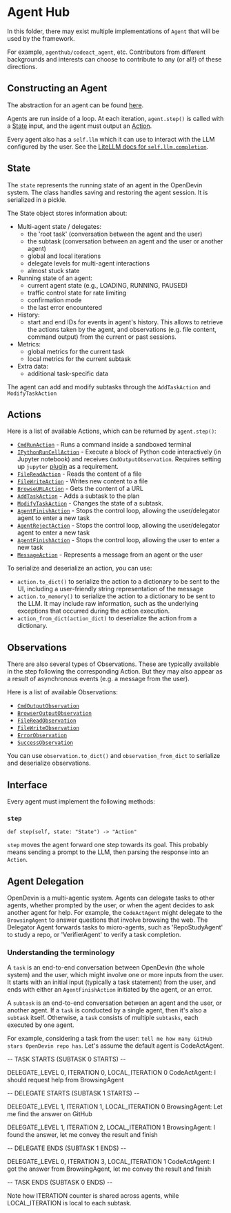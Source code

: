 # Agent Hub

In this folder, there may exist multiple implementations of `Agent` that will be used by the framework.

For example, `agenthub/codeact_agent`, etc.
Contributors from different backgrounds and interests can choose to contribute to any (or all!) of these directions.

## Constructing an Agent

The abstraction for an agent can be found [here](../opendevin/controller/agent.py).

Agents are run inside of a loop. At each iteration, `agent.step()` is called with a
[State](../opendevin/controller/state/state.py) input, and the agent must output an [Action](../opendevin/events/action).

Every agent also has a `self.llm` which it can use to interact with the LLM configured by the user.
See the [LiteLLM docs for `self.llm.completion`](https://docs.litellm.ai/docs/completion).

## State

The `state` represents the running state of an agent in the OpenDevin system. The class handles saving and restoring the agent session. It is serialized in a pickle.

The State object stores information about:

* Multi-agent state / delegates:
  * the 'root task' (conversation between the agent and the user)
  * the subtask (conversation between an agent and the user or another agent)
  * global and local iterations
  * delegate levels for multi-agent interactions
  * almost stuck state
* Running state of an agent:
  * current agent state (e.g., LOADING, RUNNING, PAUSED)
  * traffic control state for rate limiting
  * confirmation mode
  * the last error encountered
* History:
  * start and end IDs for events in agent's history. This allows to retrieve the actions taken by the agent, and observations (e.g. file content, command output) from the current or past sessions.
* Metrics:
  * global metrics for the current task
  * local metrics for the current subtask
* Extra data:
  * additional task-specific data

The agent can add and modify subtasks through the `AddTaskAction` and `ModifyTaskAction`

## Actions

Here is a list of available Actions, which can be returned by `agent.step()`:

- [`CmdRunAction`](../opendevin/events/action/commands.py) - Runs a command inside a sandboxed terminal
- [`IPythonRunCellAction`](../opendevin/events/action/commands.py) - Execute a block of Python code interactively (in Jupyter notebook) and receives `CmdOutputObservation`. Requires setting up `jupyter` [plugin](../opendevin/runtime/plugins) as a requirement.
- [`FileReadAction`](../opendevin/events/action/files.py) - Reads the content of a file
- [`FileWriteAction`](../opendevin/events/action/files.py) - Writes new content to a file
- [`BrowseURLAction`](../opendevin/events/action/browse.py) - Gets the content of a URL
- [`AddTaskAction`](../opendevin/events/action/tasks.py) - Adds a subtask to the plan
- [`ModifyTaskAction`](../opendevin/events/action/tasks.py) - Changes the state of a subtask.
- [`AgentFinishAction`](../opendevin/events/action/agent.py) - Stops the control loop, allowing the user/delegator agent to enter a new task
- [`AgentRejectAction`](../opendevin/events/action/agent.py) - Stops the control loop, allowing the user/delegator agent to enter a new task
- [`AgentFinishAction`](../opendevin/events/action/agent.py) - Stops the control loop, allowing the user to enter a new task
- [`MessageAction`](../opendevin/events/action/message.py) - Represents a message from an agent or the user

To serialize and deserialize an action, you can use:
- `action.to_dict()` to serialize the action to a dictionary to be sent to the UI, including a user-friendly string representation of the message
- `action.to_memory()` to serialize the action to a dictionary to be sent to the LLM. It may include raw information, such as the underlying exceptions that occurred during the action execution.
- `action_from_dict(action_dict)` to deserialize the action from a dictionary.

## Observations

There are also several types of Observations. These are typically available in the step following the corresponding Action.
But they may also appear as a result of asynchronous events (e.g. a message from the user).

Here is a list of available Observations:

- [`CmdOutputObservation`](../opendevin/events/observation/commands.py)
- [`BrowserOutputObservation`](../opendevin/events/observation/browse.py)
- [`FileReadObservation`](../opendevin/events/observation/files.py)
- [`FileWriteObservation`](../opendevin/events/observation/files.py)
- [`ErrorObservation`](../opendevin/events/observation/error.py)
- [`SuccessObservation`](../opendevin/events/observation/success.py)

You can use `observation.to_dict()` and `observation_from_dict` to serialize and deserialize observations.

## Interface

Every agent must implement the following methods:

### `step`

```
def step(self, state: "State") -> "Action"
```

`step` moves the agent forward one step towards its goal. This probably means
sending a prompt to the LLM, then parsing the response into an `Action`.

## Agent Delegation

OpenDevin is a multi-agentic system. Agents can delegate tasks to other agents, whether
prompted by the user, or when the agent decides to ask another agent for help. For example,
the `CodeActAgent` might delegate to the `BrowsingAgent` to answer questions that involve browsing
the web. The Delegator Agent forwards tasks to micro-agents, such as 'RepoStudyAgent' to study a repo,
or 'VerifierAgent' to verify a task completion.

### Understanding the terminology

A `task` is an end-to-end conversation between OpenDevin (the whole system) and the user,
which might involve one or more inputs from the user. It starts with an initial input
(typically a task statement) from the user, and ends with either an `AgentFinishAction`
initiated by the agent, or an error.

A `subtask` is an end-to-end conversation between an agent and the user, or
another agent. If a `task` is conducted by a single agent, then it's also a `subtask`
itself. Otherwise, a `task` consists of multiple `subtasks`, each executed by
one agent.

For example, considering a task from the user: `tell me how many GitHub stars
OpenDevin repo has`. Let's assume the default agent is CodeActAgent.

-- TASK STARTS (SUBTASK 0 STARTS) --

DELEGATE_LEVEL 0, ITERATION 0, LOCAL_ITERATION 0
CodeActAgent: I should request help from BrowsingAgent

-- DELEGATE STARTS (SUBTASK 1 STARTS) --

DELEGATE_LEVEL 1, ITERATION 1, LOCAL_ITERATION 0
BrowsingAgent: Let me find the answer on GitHub

DELEGATE_LEVEL 1, ITERATION 2, LOCAL_ITERATION 1
BrowsingAgent: I found the answer, let me convey the result and finish

-- DELEGATE ENDS (SUBTASK 1 ENDS) --

DELEGATE_LEVEL 0, ITERATION 3, LOCAL_ITERATION 1
CodeActAgent: I got the answer from BrowsingAgent, let me convey the result
and finish

-- TASK ENDS (SUBTASK 0 ENDS) --

Note how ITERATION counter is shared across agents, while LOCAL_ITERATION
is local to each subtask.
